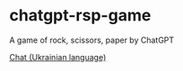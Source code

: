 # chatgpt-rsp-game
A game of rock, scissors, paper by ChatGPT

[Chat (Ukrainian language)](https://chat.openai.com/share/23d5a859-45f2-4b6a-a9d8-09cadf7cddb8)
